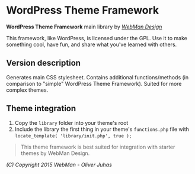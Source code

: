 # WordPress Theme Framework

**WordPress Theme Framework** main library by [*WebMan Design*](http://www.webmandesign.eu)

This framework, like WordPress, is licensed under the GPL.
Use it to make something cool, have fun, and share what you've learned with others.

## Version description

Generates main CSS stylesheet. Contains additional functions/methods (in comparison to "simple" WordPress Theme Framework). Suited for more complex themes.

## Theme integration

1. Copy the `library` folder into your theme's root
2. Include the library the first thing in your theme's `functions.php` file with `locate_template( 'library/init.php', true );`

> This theme framework is best suited for integration with starter themes by WebMan Design.

*(C) Copyright 2015 WebMan - Oliver Juhas*